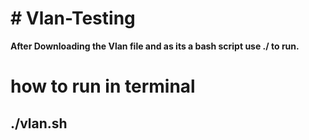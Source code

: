 <h1># Vlan-Testing</h1>

<b>After Downloading the Vlan file and as its a bash script use ./ to run. </b>


<h1>how to run in terminal</h1>
<h2>./vlan.sh</h2>
